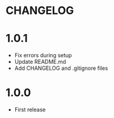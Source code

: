CHANGELOG
==========

1.0.1
======
- Fix errors during setup
- Update README.md
- Add CHANGELOG and .gitignore files

1.0.0
======
- First release